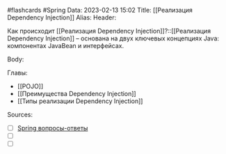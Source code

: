 #flashcards #Spring 
Data: 2023-02-13 15:02
Title: [[Реализация Dependency Injection]]
Alias:
Header:

Как происходит [[Реализация Dependency Injection]]?::[[Реализация Dependency Injection]] – основана на двух ключевых концепциях Java: компонентах JavaBean и интерфейсах.
<!--SR:!2023-11-03,10,330-->


Body:







Главы:
- [[POJO]]
- [[Преимущества Dependency Injection]]
- [[Типы реализации Dependency Injection]]


Sources:
- [ ] [Spring вопросы-ответы](https://docs.google.com/document/d/1eFbKDhPfud_Kj07jHhj-OmZuEfHYWe4HaLUW4pRkZ9U/edit#heading=h.26f0p2oxn1f9)
- [ ] []()
- [ ] []()

